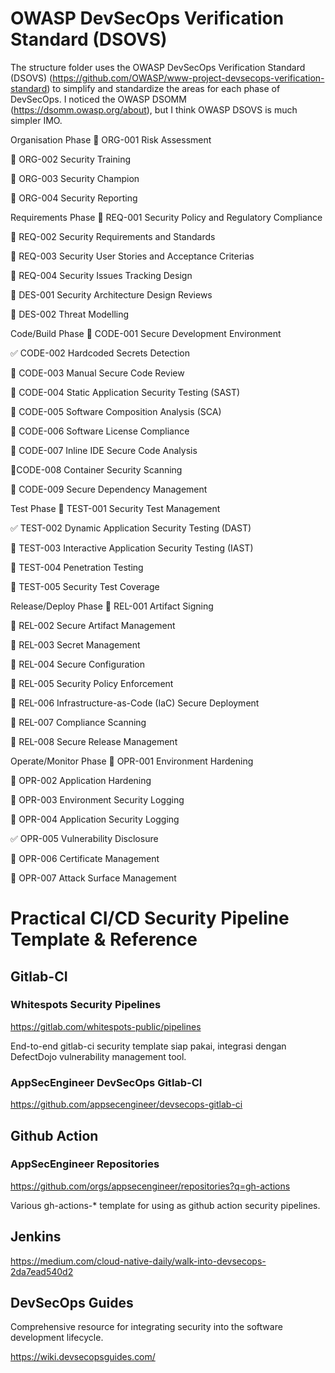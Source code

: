 # OWASP DevSecOps Verification Standard (DSOVS)

The structure folder uses the OWASP DevSecOps Verification Standard (DSOVS) (https://github.com/OWASP/www-project-devsecops-verification-standard) to simplify and standardize the areas for each phase of DevSecOps. I noticed the OWASP DSOMM (https://dsomm.owasp.org/about), but I think OWASP DSOVS is much simpler IMO.

Organisation Phase
🚧 ORG-001 Risk Assessment

🚧 ORG-002 Security Training

🚧 ORG-003 Security Champion

🚧 ORG-004 Security Reporting

Requirements Phase
🚧 REQ-001 Security Policy and Regulatory Compliance

🚧 REQ-002 Security Requirements and Standards

🚧 REQ-003 Security User Stories and Acceptance Criterias

🚧 REQ-004 Security Issues Tracking Design

🚧 DES-001 Security Architecture Design Reviews

🚧 DES-002 Threat Modelling

Code/Build Phase
🚧 CODE-001 Secure Development Environment

✅ CODE-002 Hardcoded Secrets Detection

🚧 CODE-003 Manual Secure Code Review

🚧 CODE-004 Static Application Security Testing (SAST)

🚧 CODE-005 Software Composition Analysis (SCA)

🚧 CODE-006 Software License Compliance

🚧 CODE-007 Inline IDE Secure Code Analysis

🚧CODE-008 Container Security Scanning

🚧 CODE-009 Secure Dependency Management

Test Phase
🚧 TEST-001 Security Test Management

✅ TEST-002 Dynamic Application Security Testing (DAST)

🚧 TEST-003 Interactive Application Security Testing (IAST)

🚧 TEST-004 Penetration Testing

🚧 TEST-005 Security Test Coverage

Release/Deploy Phase
🚧 REL-001 Artifact Signing

🚧 REL-002 Secure Artifact Management

🚧 REL-003 Secret Management

🚧 REL-004 Secure Configuration

🚧 REL-005 Security Policy Enforcement

🚧 REL-006 Infrastructure-as-Code (IaC) Secure Deployment

🚧 REL-007 Compliance Scanning

🚧 REL-008 Secure Release Management

Operate/Monitor Phase
🚧 OPR-001 Environment Hardening

🚧 OPR-002 Application Hardening

🚧 OPR-003 Environment Security Logging

🚧 OPR-004 Application Security Logging

✅ OPR-005 Vulnerability Disclosure

🚧 OPR-006 Certificate Management

🚧 OPR-007 Attack Surface Management


# Practical CI/CD Security Pipeline Template & Reference

## Gitlab-CI

### Whitespots Security Pipelines
https://gitlab.com/whitespots-public/pipelines

End-to-end gitlab-ci security template siap pakai, integrasi dengan DefectDojo vulnerability management tool.

### AppSecEngineer DevSecOps Gitlab-CI

https://github.com/appsecengineer/devsecops-gitlab-ci

## Github Action

### AppSecEngineer Repositories
https://github.com/orgs/appsecengineer/repositories?q=gh-actions

Various gh-actions-* template for using as github action security pipelines.

## Jenkins

https://medium.com/cloud-native-daily/walk-into-devsecops-2da7ead540d2

## DevSecOps Guides
Comprehensive resource for integrating security into the software development lifecycle.

https://wiki.devsecopsguides.com/